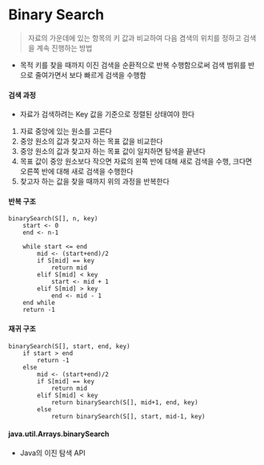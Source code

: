 # Binary Search

> 자료의 가운데에 있는 항목의 키 값과 비교하여 다음 겸색의 위치를 정하고 검색을 계속 진행하는 방법

- 목적 키를 찾을 때까지 이진 검색을 순환적으로 반복 수행함으로써 검색 범위를 반으로 줄여가면서 보다 빠르게 검색을 수행함



#### 검색 과정

- 자료가 검색하려는 Key 값을 기준으로 정렬된 상태여야 한다

1. 자료 중앙에 있는 원소를 고른다
2. 중앙 원소의 값과 찾고자 하는 목표 값을 비교한다
3. 중앙 원소의 값과 찾고자 하는 목표 값이 일치하면 탐색을 끝낸다
4. 목표 값이 중앙 원소보다 작으면 자료의 왼쪽 반에 대해 새로 검색을 수행, 크다면 오른쪽 반에 대해 새로 검색을 수행한다
5. 찾고자 하는 값을 찾을 때까지 위의 과정을 반복한다



#### 반복 구조

```
binarySearch(S[], n, key)
	start <- 0
	end <- n-1
	
	while start <= end
		mid <- (start+end)/2
		if S[mid] == key
			return mid
		elif S[mid] < key
			start <- mid + 1
		elif S[mid] > key
			end <- mid - 1
	end while
	return -1
```



#### 재귀 구조

```
binarySearch(S[], start, end, key)
	if start > end
		return -1
	else
		mid <- (start+end)/2
		if S[mid] == key
			return mid
		elif S[mid] < key
			return binarySearch(S[], mid+1, end, key)
		else
			return binarySearch(S[], start, mid-1, key)
```



#### java.util.Arrays.binarySearch

- Java의 이진 탐색 API